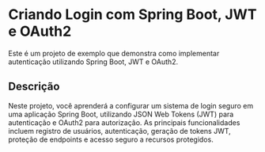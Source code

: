 # Criando Login com Spring Boot, JWT e OAuth2

Este é um projeto de exemplo que demonstra como implementar autenticação utilizando Spring Boot, JWT e OAuth2. 

## Descrição

Neste projeto, você aprenderá a configurar um sistema de login seguro em uma aplicação Spring Boot, utilizando JSON Web Tokens (JWT) para autenticação e OAuth2 para autorização. As principais funcionalidades incluem registro de usuários, autenticação, geração de tokens JWT, proteção de endpoints e acesso seguro a recursos protegidos.
